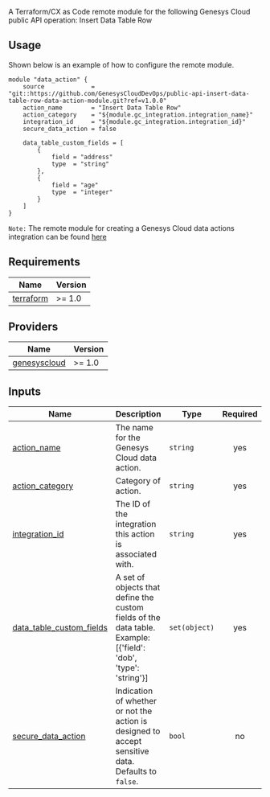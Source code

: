 A Terraform/CX as Code remote module for the following Genesys Cloud public API operation: Insert Data Table Row

## Usage

Shown below is an example of how to configure the remote module.

```hcl
module "data_action" {
    source             = "git::https://github.com/GenesysCloudDevOps/public-api-insert-data-table-row-data-action-module.git?ref=v1.0.0"
    action_name        = "Insert Data Table Row"
    action_category    = "${module.gc_integration.integration_name}"
    integration_id     = "${module.gc_integration.integration_id}"
    secure_data_action = false

    data_table_custom_fields = [
        {
            field = "address"
            type  = "string"
        }, 
        {
            field = "age"
            type  = "integer"
        }
    ]
}
```

`Note:` The remote module for creating a Genesys Cloud data actions integration can be found [here](https://github.com/GenesysCloudDevOps/public-api-data-actions-integration-module "Opens github.com/GenesysCloudDevOps/public-api-data-actions-integration-module")

## Requirements

| Name | Version |
|------|---------|
| <a name="provider_terraform"></a>[terraform](https://www.terraform.io/) | >= 1.0 |

## Providers

| Name | Version |
|------|---------|
| <a name="provider_genesyscloud"></a> [genesyscloud](https://registry.terraform.io/providers/MyPureCloud/genesyscloud/latest) | >= 1.0|


## Inputs

| Name | Description | Type | Required |
|------|-------------|------|:--------:|
| <a name="action_name"></a> [action_name](#action\_\name)  | The name for the Genesys Cloud data action. | `string` | yes |
| <a name="action_category"></a> [action_category](#action\_\category)  | Category of action. | `string` | yes |
| <a name="integration_id"></a> [integration_id](#integration\_\id)  | The ID of the integration this action is associated with. | `string` | yes |
| <a name="data_table_custom_fields"></a> [data_table_custom_fields](#data\_\table\_\custom\_\fields)  | A set of objects that define the custom fields of the data table. Example: [{'field': 'dob', 'type': 'string'}] | `set(object)` | yes |
| <a name="secure_data_action"></a> [secure_data_action](#integration\_\id)  | Indication of whether or not the action is designed to accept sensitive data. Defaults to `false`. | `bool` | no |